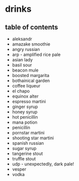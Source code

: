 # drinks

## table of contents

- aleksandr
- amazake smoothie
- angry russian
- arp - amplified rice pale
- asian lady
- basil sour
- beacon mule
- boosted margarita
- bothainical garden
- coffee liqueur
- el chapo
- equinox alter
- espresso martini
- ginger syrup
- honey syrup
- hot penicillin
- mana potion
- penicillin
- pornstar martini
- shooting star martini
- spanish russian
- sugar syrup
- tangerine stout
- truffle stout
- udp - unexpectedly, dark pale!
- vesper
- vodka
